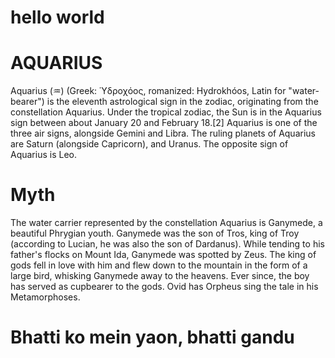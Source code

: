 # hello world 


# AQUARIUS
Aquarius (♒︎) (Greek: Ὑδροχόος, romanized: Hydrokhóos, Latin for "water-bearer") is the eleventh astrological sign in the zodiac, originating from the constellation Aquarius. Under the tropical zodiac, the Sun is in the Aquarius sign between about January 20 and February 18.[2] Aquarius is one of the three air signs, alongside Gemini and Libra. The ruling planets of Aquarius are Saturn (alongside Capricorn), and Uranus. The opposite sign of Aquarius is Leo.

# Myth

The water carrier represented by the constellation Aquarius is Ganymede, a beautiful Phrygian youth. Ganymede was the son of Tros, king of Troy (according to Lucian, he was also the son of Dardanus). While tending to his father's flocks on Mount Ida, Ganymede was spotted by Zeus. The king of gods fell in love with him and flew down to the mountain in the form of a large bird, whisking Ganymede away to the heavens. Ever since, the boy has served as cupbearer to the gods. Ovid has Orpheus sing the tale in his Metamorphoses.

# Bhatti ko mein yaon, bhatti gandu 
